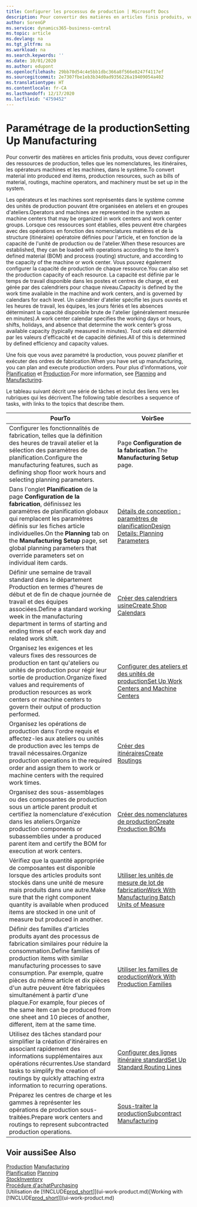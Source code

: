 ```yaml
---
title: Configurer les processus de production | Microsoft Docs
description: Pour convertir des matières en articles finis produits, vous devez configurer des ressources de production, telles que les nomenclatures, les itinéraires, les opérateurs machines et les machines, dans le système.
author: SorenGP
ms.service: dynamics365-business-central
ms.topic: article
ms.devlang: na
ms.tgt_pltfrm: na
ms.workload: na
ms.search.keywords: ''
ms.date: 10/01/2020
ms.author: edupont
ms.openlocfilehash: 29bb70d54c4e5bb1dbc366a8f566e8247f4117ef
ms.sourcegitcommit: 2e7307fbe1eb3b34d0ad9356226a19409054a402
ms.translationtype: HT
ms.contentlocale: fr-CA
ms.lasthandoff: 12/17/2020
ms.locfileid: "4759452"
---
```

# <a name="setting-up-manufacturing"></a><span data-ttu-id="3263d-103">Paramétrage de la production</span><span class="sxs-lookup"><span data-stu-id="3263d-103">Setting Up Manufacturing</span></span>
<span data-ttu-id="3263d-104">Pour convertir des matières en articles finis produits, vous devez configurer des ressources de production, telles que les nomenclatures, les itinéraires, les opérateurs machines et les machines, dans le système.</span><span class="sxs-lookup"><span data-stu-id="3263d-104">To convert material into produced end items, production resources, such as bills of material, routings, machine operators, and machinery must be set up in the system.</span></span>

<span data-ttu-id="3263d-105">Les opérateurs et les machines sont représentés dans le système comme des unités de production pouvant être organisées en ateliers et en groupes d'ateliers.</span><span class="sxs-lookup"><span data-stu-id="3263d-105">Operators and machines are represented in the system as machine centers that may be organized in work centers and work center groups.</span></span> <span data-ttu-id="3263d-106">Lorsque ces ressources sont établies, elles peuvent être chargées avec des opérations en fonction des nomenclatures matières et de la structure (itinéraire) opératoire définies pour l'article, et en fonction de la capacité de l'unité de production ou de l'atelier.</span><span class="sxs-lookup"><span data-stu-id="3263d-106">When these resources are established, they can be loaded with operations according to the item's defined material (BOM) and process (routing) structure, and according to the capacity of the machine or work center.</span></span> <span data-ttu-id="3263d-107">Vous pouvez également configurer la capacité de production de chaque ressource.</span><span class="sxs-lookup"><span data-stu-id="3263d-107">You can also set the production capacity of each resource.</span></span> <span data-ttu-id="3263d-108">La capacité est définie par le temps de travail disponible dans les postes et centres de charge, et est gérée par des calendriers pour chaque niveau.</span><span class="sxs-lookup"><span data-stu-id="3263d-108">Capacity is defined by the work time available in the machine and work centers, and is governed by calendars for each level.</span></span> <span data-ttu-id="3263d-109">Un calendrier d'atelier spécifie les jours ouvrés et les heures de travail, les équipes, les jours fériés et les absences déterminant la capacité disponible brute de l'atelier (généralement mesurée en minutes).</span><span class="sxs-lookup"><span data-stu-id="3263d-109">A work center calendar specifies the working days or hours, shifts, holidays, and absence that determine the work center’s gross available capacity (typically measured in minutes).</span></span> <span data-ttu-id="3263d-110">Tout cela est déterminé par les valeurs d'efficacité et de capacité définies.</span><span class="sxs-lookup"><span data-stu-id="3263d-110">All of this is determined by defined efficiency and capacity values.</span></span>  

<span data-ttu-id="3263d-111">Une fois que vous avez paramétré la production, vous pouvez planifier et exécuter des ordres de fabrication.</span><span class="sxs-lookup"><span data-stu-id="3263d-111">When you have set up manufacturing, you can plan and execute production orders.</span></span> <span data-ttu-id="3263d-112">Pour plus d'informations, voir [Planification](production-planning.md) et [Production](production-manage-manufacturing.md).</span><span class="sxs-lookup"><span data-stu-id="3263d-112">For more information, see [Planning](production-planning.md) and [Manufacturing](production-manage-manufacturing.md).</span></span>  



 <span data-ttu-id="3263d-113">Le tableau suivant décrit une série de tâches et inclut des liens vers les rubriques qui les décrivent.</span><span class="sxs-lookup"><span data-stu-id="3263d-113">The following table describes a sequence of tasks, with links to the topics that describe them.</span></span>   

|<span data-ttu-id="3263d-114">**Pour**</span><span class="sxs-lookup"><span data-stu-id="3263d-114">**To**</span></span>|<span data-ttu-id="3263d-115">**Voir**</span><span class="sxs-lookup"><span data-stu-id="3263d-115">**See**</span></span>|  
|------------|-------------|  
|<span data-ttu-id="3263d-116">Configurer les fonctionnalités de fabrication, telles que la définition des heures de travail atelier et la sélection des paramètres de planification.</span><span class="sxs-lookup"><span data-stu-id="3263d-116">Configure the manufacturing features, such as defining shop floor work hours and selecting planning parameters.</span></span>|<span data-ttu-id="3263d-117">Page **Configuration de la fabrication**.</span><span class="sxs-lookup"><span data-stu-id="3263d-117">The **Manufacturing Setup** page.</span></span>|
|<span data-ttu-id="3263d-118">Dans l'onglet **Planification** de la page **Configuration de la fabrication**, définissez les paramètres de planification globaux qui remplacent les paramètres définis sur les fiches article individuelles.</span><span class="sxs-lookup"><span data-stu-id="3263d-118">On the **Planning** tab on the **Manufacturing Setup** page, set global planning parameters that override parameters set on individual item cards.</span></span>|[<span data-ttu-id="3263d-119">Détails de conception : paramètres de planification</span><span class="sxs-lookup"><span data-stu-id="3263d-119">Design Details: Planning Parameters</span></span>](design-details-planning-parameters.md)|
|<span data-ttu-id="3263d-120">Définir une semaine de travail standard dans le département Production en termes d'heures de début et de fin de chaque journée de travail et des équipes associées.</span><span class="sxs-lookup"><span data-stu-id="3263d-120">Define a standard working week in the manufacturing department in terms of starting and ending times of each work day and related work shift.</span></span>|[<span data-ttu-id="3263d-121">Créer des calendriers usine</span><span class="sxs-lookup"><span data-stu-id="3263d-121">Create Shop Calendars</span></span>](production-how-to-create-work-center-calendars.md)|  
|<span data-ttu-id="3263d-122">Organisez les exigences et les valeurs fixes des ressources de production en tant qu'ateliers ou unités de production pour régir leur sortie de production.</span><span class="sxs-lookup"><span data-stu-id="3263d-122">Organize fixed values and requirements of production resources as work centers or machine centers to govern their output of production performed.</span></span>|[<span data-ttu-id="3263d-123">Configurer des ateliers et des unités de production</span><span class="sxs-lookup"><span data-stu-id="3263d-123">Set Up Work Centers and Machine Centers</span></span>](production-how-to-set-up-work-and-machine-centers.md)|
|<span data-ttu-id="3263d-124">Organisez les opérations de production dans l'ordre requis et affectez-les aux ateliers ou unités de production avec les temps de travail nécessaires.</span><span class="sxs-lookup"><span data-stu-id="3263d-124">Organize production operations in the required order and assign them to work or machine centers with the required work times.</span></span>|[<span data-ttu-id="3263d-125">Créer des itinéraires</span><span class="sxs-lookup"><span data-stu-id="3263d-125">Create Routings</span></span>](production-how-to-create-routings.md)|
|<span data-ttu-id="3263d-126">Organisez des sous-assemblages ou des composantes de production sous un article parent produit et certifiez la nomenclature d'exécution dans les ateliers.</span><span class="sxs-lookup"><span data-stu-id="3263d-126">Organize production components or subassemblies under a produced parent item and certify the BOM for execution at work centers.</span></span>|[<span data-ttu-id="3263d-127">Créer des nomenclatures de production</span><span class="sxs-lookup"><span data-stu-id="3263d-127">Create Production BOMs</span></span>](production-how-to-create-production-boms.md)|
|<span data-ttu-id="3263d-128">Vérifiez que la quantité appropriée de composantes est disponible lorsque des articles produits sont stockés dans une unité de mesure mais produits dans une autre.</span><span class="sxs-lookup"><span data-stu-id="3263d-128">Make sure that the right component quantity is available when produced items are stocked in one unit of measure but produced in another.</span></span>|[<span data-ttu-id="3263d-129">Utiliser les unités de mesure de lot de fabrication</span><span class="sxs-lookup"><span data-stu-id="3263d-129">Work With Manufacturing Batch Units of Measure</span></span>](production-how-to-use-the-manufacturing-batch-unit-of-measure.md)|  
|<span data-ttu-id="3263d-130">Définir des familles d'articles produits ayant des processus de fabrication similaires pour réduire la consommation.</span><span class="sxs-lookup"><span data-stu-id="3263d-130">Define families of production items with similar manufacturing processes to save consumption.</span></span> <span data-ttu-id="3263d-131">Par exemple, quatre pièces du même article et dix pièces d'un autre peuvent être fabriquées simultanément à partir d'une plaque.</span><span class="sxs-lookup"><span data-stu-id="3263d-131">For example, four pieces of the same item can be produced from one sheet and 10 pieces of another, different, item at the same time.</span></span>|[<span data-ttu-id="3263d-132">Utiliser les familles de production</span><span class="sxs-lookup"><span data-stu-id="3263d-132">Work With Production Families</span></span>](production-how-work-family.md)|
|<span data-ttu-id="3263d-133">Utilisez des tâches standard pour simplifier la création d'itinéraires en associant rapidement des informations supplémentaires aux opérations récurrentes.</span><span class="sxs-lookup"><span data-stu-id="3263d-133">Use standard tasks to simplify the creation of routings by quickly attaching extra information to recurring operations.</span></span>|[<span data-ttu-id="3263d-134">Configurer des lignes itinéraire standard</span><span class="sxs-lookup"><span data-stu-id="3263d-134">Set Up Standard Routing Lines</span></span>](production-how-set-up-standard-routing-lines.md)|  
|<span data-ttu-id="3263d-135">Préparez les centres de charge et les gammes à représenter les opérations de production sous-traitées.</span><span class="sxs-lookup"><span data-stu-id="3263d-135">Prepare work centers and routings to represent subcontracted production operations.</span></span>|[<span data-ttu-id="3263d-136">Sous-traiter la production</span><span class="sxs-lookup"><span data-stu-id="3263d-136">Subcontract Manufacturing</span></span>](production-how-to-subcontract-manufacturing.md)|  

## <a name="see-also"></a><span data-ttu-id="3263d-137">Voir aussi</span><span class="sxs-lookup"><span data-stu-id="3263d-137">See Also</span></span>
<span data-ttu-id="3263d-138">[Production](production-manage-manufacturing.md)  </span><span class="sxs-lookup"><span data-stu-id="3263d-138">[Manufacturing](production-manage-manufacturing.md)  </span></span>  
<span data-ttu-id="3263d-139">[Planification](production-planning.md) </span><span class="sxs-lookup"><span data-stu-id="3263d-139">[Planning](production-planning.md) </span></span>  
[<span data-ttu-id="3263d-140">Stock</span><span class="sxs-lookup"><span data-stu-id="3263d-140">Inventory</span></span>](inventory-manage-inventory.md)  
[<span data-ttu-id="3263d-141">Procédure d'achat</span><span class="sxs-lookup"><span data-stu-id="3263d-141">Purchasing</span></span>](purchasing-manage-purchasing.md)  
<span data-ttu-id="3263d-142">[Utilisation de [!INCLUDE[prod_short](includes/prod_short.md)]](ui-work-product.md)</span><span class="sxs-lookup"><span data-stu-id="3263d-142">[Working with [!INCLUDE[prod_short](includes/prod_short.md)]](ui-work-product.md)</span></span>
